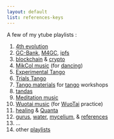 ```yaml
---
layout: default
list: references-keys
---
```


 A few of my ytube playlists :

1. [4th evolution](playlists/4th-evolution-keys.html)
1. [GC-Bank](playlists/gcbank-keys.html), [M4GC](playlists/m4gc-keys.html), [ipfs](playlists/ipfs-keys.html)
1. [blockchain](playlists/blockchain-keys.html) &amp; [crypto](playlists/crypto-keys.html)
2. [MikCol music](playlists/MikCol-music-keys.html) (for [dancing](playlists/danceable-keys.html))
3. [Experimental Tango](playlists/tango-experimental-keys.html)
4. [Trials Tango](playlists/tango-trials-keys.html)
5. [Tango materials](tango-worshop-keys.html) for [tango](playlists/tango-keys.html) workshops
5. [tandas](tandas-keys.html)
6. [Meditation music](playlists/medit-keys.html)
7. [Wuotai music](playlists/wuotai-music-keys.html) (for [WuoTai](playlists/wuotai-keys.html) practice)
8. [healing](playlists/healing-keys.html) &amp; [Quanta](playlists/quantum-keys.html)
8. [gurus](playlists/gurus-keys.html),
   [water](playlists/water-keys.html),
   [mycelium](playlists/god-keys.html), &amp; [references](playlists/references-keys.html)
9. ...
10. other [playlists](playlists.html)
